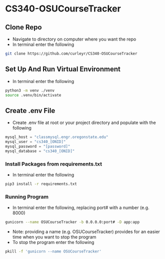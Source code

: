 # CS340-OSUCourseTracker

## Clone Repo
- Navigate to directory on computer where you want the repo
- In terminal enter the following
```bash
git clone https://github.com/curleyr/CS340-OSUCourseTracker
```

## Set Up And Run Virtual Environment
- In terminal enter the following
```bash
python3 -m venv ./venv
source .venv/bin/activate
```

## Create .env File
- Create .env file at root or your project directory and populate with the following
```python
mysql_host = "classmysql.engr.oregonstate.edu"
mysql_user = "cs340_[ONID]"  
mysql_password = "[password]"  
mysql_database = "cs340_[ONID]"
```

### Install Packages from requirements.txt
- In terminal enter the following
```bash
pip3 install -r requirements.txt
```

### Running Program
- In terminal enter the following, replacing port# with a number (e.g. 8000)
```bash
gunicorn --name OSUCourseTracker -b 0.0.0.0:port# -D app:app
```
- Note: providing a name (e.g. OSUCourseTracker) provides for an easier time when you want to stop the program
- To stop the program enter the following
```bash
pkill -f 'gunicorn --name OSUCourseTracker'
```
